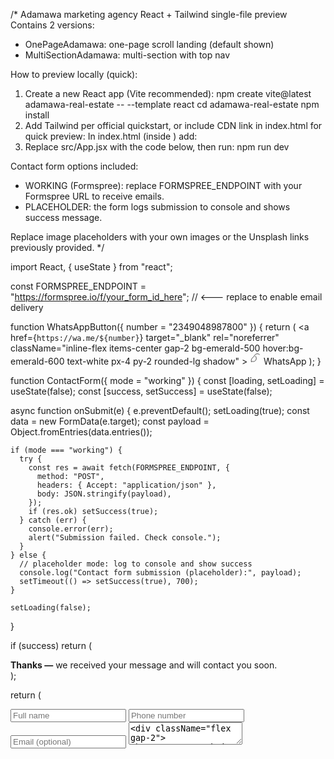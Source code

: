 /*
Adamawa marketing agency React + Tailwind single-file preview
Contains 2 versions:
 - OnePageAdamawa: one-page scroll landing (default shown)
 - MultiSectionAdamawa: multi-section with top nav

How to preview locally (quick):
1) Create a new React app (Vite recommended):
   npm create vite@latest adamawa-real-estate -- --template react
   cd adamawa-real-estate
   npm install
2) Add Tailwind per official quickstart, or include CDN link in index.html for quick preview:
   In index.html (inside <head>) add:
   <script src="https://cdn.tailwindcss.com"></script>
3) Replace src/App.jsx with the code below, then run: npm run dev

Contact form options included:
 - WORKING (Formspree): replace FORMSPREE_ENDPOINT with your Formspree URL to receive emails.
 - PLACEHOLDER: the form logs submission to console and shows success message.

Replace image placeholders with your own images or the Unsplash links previously provided.
*/

import React, { useState } from "react";

const FORMSPREE_ENDPOINT = "https://formspree.io/f/your_form_id_here"; // <--- replace to enable email delivery

function WhatsAppButton({ number = "2349048987800" }) {
  return (
    <a
      href={`https://wa.me/${number}`}
      target="_blank"
      rel="noreferrer"
      className="inline-flex items-center gap-2 bg-emerald-500 hover:bg-emerald-600 text-white px-4 py-2 rounded-lg shadow"
    >
      <svg width="18" height="18" viewBox="0 0 24 24" fill="none" aria-hidden>
        <path d="M21 3c-2.8-2.8-7.3-2.8-10.1 0-1 1-1.6 2.2-1.9 3.5C8.3 7 7 8 5.4 9.6 3.8 11.2 3 13.1 3 15v3l3-0.9c1.9 0.7 3.9 0.3 5.5-1.3 2.9-2.9 2.9-7.4 0-10.2 0 0 0 0 0 0" stroke="currentColor" strokeWidth="1.2" strokeLinecap="round" strokeLinejoin="round" />
      </svg>
      WhatsApp
    </a>
  );
}

function ContactForm({ mode = "working" }) {
  const [loading, setLoading] = useState(false);
  const [success, setSuccess] = useState(false);

  async function onSubmit(e) {
    e.preventDefault();
    setLoading(true);
    const data = new FormData(e.target);
    const payload = Object.fromEntries(data.entries());

    if (mode === "working") {
      try {
        const res = await fetch(FORMSPREE_ENDPOINT, {
          method: "POST",
          headers: { Accept: "application/json" },
          body: JSON.stringify(payload),
        });
        if (res.ok) setSuccess(true);
      } catch (err) {
        console.error(err);
        alert("Submission failed. Check console.");
      }
    } else {
      // placeholder mode: log to console and show success
      console.log("Contact form submission (placeholder):", payload);
      setTimeout(() => setSuccess(true), 700);
    }

    setLoading(false);
  }

  if (success)
    return (
      <div className="p-4 bg-emerald-50 border border-emerald-100 rounded">
        <strong>Thanks —</strong> we received your message and will contact you soon.
      </div>
    );

  return (
    <form onSubmit={onSubmit} className="space-y-3">
      <input name="name" required placeholder="Full name" className="w-full border rounded p-2" />
      <input name="phone" required placeholder="Phone number" className="w-full border rounded p-2" />
      <input name="email" placeholder="Email (optional)" className="w-full border rounded p-2" />
      <textarea name="message" placeholder="Message / property ref" className="w-full border rounded p-2" />
      <div className="flex gap-2">
        <button type="submit" disabled={loading} className="bg-emerald-500 text-white px-4 py-2 rounded">
          {loading ? "Sending..." : "Submit"}
        </button>
        <a className="border px-4 py-2 rounded" href={`https://wa.me/2349048987800`} target="_blank" rel="noreferrer">
          Chat on WhatsApp
        </a>
      </div>
    </form>
  );
}

export function OnePageAdamawa() {
  return (
    <div className="min-h-screen bg-slate-50 text-slate-800">
      <header className="bg-white shadow">
        <div className="max-w-6xl mx-auto flex items-center justify-between p-4">
          <div className="flex items-center gap-3">
            <div className="w-10 h-10 rounded-md bg-gradient-to-br from-teal-400 to-blue-600 flex items-center justify-center text-white font-bold">A</div>
            <div>
              <h1 className="text-lg font-semibold">Adamawa Marketing agency</h1>
              <p className="text-xs text-slate-500">Real estate — Jimeta & Yola</p>
            </div>
          </div>
          <nav className="flex gap-4">
            <a href="#listings" className="text-sm">Listings</a>
            <a href="#testimonials" className="text-sm">Testimonials</a>
            <a href="#contact" className="text-sm">Contact</a>
            <WhatsAppButton />
          </nav>
        </div>
      </header>

      <main className="max-w-6xl mx-auto p-6 md:p-12">
        <section className="grid grid-cols-1 md:grid-cols-2 gap-8 items-center py-10">
          <div>
            <h2 className="text-3xl md:text-4xl font-extrabold">Affordable Houses & Plots in Jimeta & Yola</h2>
            <p className="mt-4 text-lg text-slate-600 max-w-md">Verified properties, fast legal processing, and flexible payment plans. Book a viewing today.</p>
            <div className="mt-6 flex gap-3">
              <a href="#contact" className="bg-emerald-500 text-white px-4 py-2 rounded shadow">Book a Viewing</a>
              <a href="#listings" className="border px-4 py-2 rounded">See Listings</a>
            </div>
            <p className="mt-4 text-sm text-slate-500">Call us: <a href="tel:+2349048987800" className="underline">+234 90 4898 7800</a></p>
          </div>
          <div className="rounded-2xl overflow-hidden bg-white shadow">
            <img src="https://images.unsplash.com/photo-1560184897-6c5d7f3b6a0b?q=80&w=1200&auto=format&fit=crop&ixlib=rb-4.0.3&s=placeholder" alt="Hero" className="w-full h-72 object-cover" />
          </div>
        </section>

        <section id="listings" className="py-8">
          <h3 className="text-2xl font-bold">Featured Listings</h3>
          <div className="mt-6 grid grid-cols-1 md:grid-cols-3 gap-6">
            {[
              { title: "3-Bedroom House — Jimeta", price: "₦12,000,000", img: "https://images.unsplash.com/photo-1560184897-6c5d7f3b6a0b" },
              { title: "Residential Plot 50x100", price: "₦1,200,000", img: "https://images.unsplash.com/photo-1505691723518-36a9b39d8b08" },
              { title: "1-Bedroom Apartment", price: "₦150,000/year", img: "https://images.unsplash.com/photo-1560448204-e02f11c3d0e2" },
            ].map((p, i) => (
              <article key={i} className="bg-white p-4 rounded-xl shadow">
                <div className="h-40 overflow-hidden rounded-md">
                  <img src={`${p.img}?q=80&w=1200&auto=format&fit=crop`} alt={p.title} className="w-full h-full object-cover" />
                </div>
                <h4 className="mt-3 font-semibold">{p.title}</h4>
                <p className="text-sm text-slate-500">{p.price}</p>
                <div className="mt-3 flex gap-2">
                  <a href="#contact" className="bg-emerald-500 text-white px-3 py-2 rounded text-sm">Book Viewing</a>
                  <a href="#" className="border px-3 py-2 rounded text-sm">More</a>
                </div>
              </article>
            ))}
          </div>
        </section>

        <section id="testimonials" className="py-8">
          <h3 className="text-2xl font-bold">What clients say</h3>
          <div className="mt-4 grid grid-cols-1 md:grid-cols-3 gap-4">
            <blockquote className="p-4 border-l-4 border-emerald-400">"Adamawa Real Estate Marketer made buying my house stress-free."<br /><cite className="text-sm text-slate-500">— Musa A.</cite></blockquote>
            <blockquote className="p-4 border-l-4 border-emerald-400">"Great prices and honest deals."<br /><cite className="text-sm text-slate-500">— Aisha T.</cite></blockquote>
            <blockquote className="p-4 border-l-4 border-emerald-400">"I reserved my plot in one week."<br /><cite className="text-sm text-slate-500">— John O.</cite></blockquote>
          </div>
        </section>

        <section id="contact" className="py-8">
          <div className="grid grid-cols-1 md:grid-cols-2 gap-6">
            <div>
              <h3 className="text-2xl font-bold">Get in touch</h3>
              <p className="text-sm text-slate-500 mt-1">Fill the form and we'll call you within 24 hours.</p>
              <ContactForm mode="placeholder" />
            </div>
            <div>
              <h4 className="font-semibold">Office</h4>
              <p className="text-sm text-slate-500">Adamawa Marketing agency — Jimeta, Adamawa State</p>
              <p className="text-sm mt-2">Phone: <a href="tel:+2349048987800" className="underline">+234 90 4898 7800</a></p>
              <div className="mt-4 h-40 bg-slate-100 rounded-md flex items-center justify-center">Map placeholder</div>
              <div className="mt-4">
                <WhatsAppButton />
              </div>
            </div>
          </div>
        </section>

      </main>

      <footer className="bg-white border-t">
        <div className="max-w-6xl mx-auto p-6 text-sm text-slate-500 flex justify-between">
          <div>© Adamawa Real Estate Marketer — Jimeta, Adamawa</div>
          <div>Privacy • Terms</div>
        </div>
      </footer>
    </div>
  );
}

export function MultiSectionAdamawa() {
  return (
    <div className="min-h-screen bg-white text-slate-800">
      <nav className="sticky top-0 bg-white shadow">
        <div className="max-w-6xl mx-auto p-4 flex justify-between items-center">
          <div className="flex items-center gap-3">
            <div className="w-10 h-10 rounded-md bg-gradient-to-br from-teal-400 to-blue-600 flex items-center justify-center text-white font-bold">A</div>
            <div>
              <h1 className="text-lg font-semibold">Adamawa Real Estate Marketer</h1>
            </div>
          </div>
          <div className="flex gap-4 items-center">
            <a href="/houses" className="text-sm">Houses</a>
            <a href="/land" className="text-sm">Land</a>
            <a href="/rentals" className="text-sm">Rentals</a>
            <WhatsAppButton />
          </div>
        </div>
      </nav>

      <main className="max-w-6xl mx-auto p-6 md:p-12 space-y-12">
        <header className="grid grid-cols-1 md:grid-cols-2 gap-6 items-center">
          <div>
            <h2 className="text-3xl font-extrabold">Adamawa Real Estate Marketer — Properties in Jimeta & Yola</h2>
            <p className="text-slate-600 mt-3">Explore our categories or contact an agent to book a viewing.</p>
            <div className="mt-4 flex gap-3">
              <a href="/houses" className="bg-emerald-500 text-white px-4 py-2 rounded">View Houses</a>
              <a href="/land" className="border px-4 py-2 rounded">View Land</a>
            </div>
          </div>
          <div className="rounded overflow-hidden">
            <img src="https://images.unsplash.com/photo-1560184897-6c5d7f3b6a0b?q=80&w=1200&auto=format&fit=crop&ixlib=rb-4.0.3&s=placeholder" alt="hero" className="w-full h-64 object-cover" />
          </div>
        </header>

        <section>
          <h3 className="text-2xl font-bold">Houses</h3>
          <p className="text-sm text-slate-500 mt-1">Browse available houses with verified docs.</p>
          <div className="mt-6 grid grid-cols-1 md:grid-cols-3 gap-6">
            <article className="bg-slate-50 p-4 rounded shadow">
              <div className="h-40 bg-slate-200 rounded overflow-hidden"><img src="https://images.unsplash.com/photo-1560184897-6c5d7f3b6a0b?q=80&w=1200&auto=format&fit=crop&ixlib=rb-4.0.3&s=placeholder" alt="" className="w-full h-full object-cover"/></div>
              <h4 className="mt-3 font-semibold">3-Bedroom House — Jimeta</h4>
              <p className="text-sm text-slate-500">₦12,000,000</p>
            </article>
          </div>
        </section>

        <section>
          <h3 className="text-2xl font-bold">Land</h3>
          <p className="text-sm text-slate-500 mt-1">Residential & commercial plots.</p>
        </section>

        <section>
          <h3 className="text-2xl font-bold">Rentals</h3>
          <p className="text-sm text-slate-500 mt-1">Short & long term rental options.</p>
        </section>

        <section id="contact">
          <h3 className="text-2xl font-bold">Contact an Agent</h3>
          <div className="mt-4 grid grid-cols-1 md:grid-cols-2 gap-6">
            <div>
              <p className="text-sm text-slate-500">Fill the form or chat on WhatsApp.</p>
              <ContactForm mode="working" />
            </div>
            <div>
              <h4 className="font-semibold">Office</h4>
              <p className="text-sm">Adamawa Real Estate Marketer — Jimeta, Adamawa</p>
              <p className="text-sm mt-2">Phone: <a href="tel:+2349048987800" className="underline">+234 90 4898 7800</a></p>
              <div className="mt-4 h-40 bg-slate-100 rounded-md flex items-center justify-center">Map placeholder</div>
            </div>
          </div>

